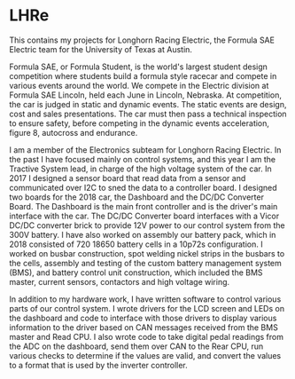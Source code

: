 # LHRe
This contains my projects for Longhorn Racing Electric, the Formula SAE Electric team for the University of Texas at Austin.

Formula SAE, or Formula Student, is the world's largest student design competition where students build a formula style racecar and compete in various events around the world. We compete in the Electric division at Formula SAE Lincoln, held each June in Lincoln, Nebraska. At competition, the car is judged in static and dynamic events. The static events are design, cost and sales presentations. The car must then pass a technical inspection to ensure safety, before competing in the dynamic events acceleration, figure 8, autocross and endurance.

I am a member of the Electronics subteam for Longhorn Racing Electric. In the past I have focused mainly on control systems, and this year I am the Tractive System lead, in charge of the high voltage system of the car. In 2017 I designed a sensor board that read data from a sensor and communicated over I2C to sned the data to a controller board. I designed two boards for the 2018 car, the Dashboard and the DC/DC Converter Board. The Dashboard is the main front controller and is the driver's main interface with the car. The DC/DC Converter board interfaces with a Vicor DC/DC converter brick to provide 12V power to our control system from the 300V battery. I have also worked on assembly our battery pack, which in 2018 consisted of 720 18650 battery cells in a 10p72s configuration. I worked on busbar construction, spot welding nickel strips in the busbars to the cells, assembly and testing of the custom battery management system (BMS), and battery control unit construction, which included the BMS master, current sensors, contactors and high voltage wiring.

In addition to my hardware work, I have written software to control various parts of our control system. I wrote drivers for the LCD screen and LEDs on the dashboard and code to interface with those drivers to display various information to the driver based on CAN messages received from the BMS master and Read CPU. I also wrote code to take digital pedal readings from the ADC on the dashboard, send them over CAN to the Rear CPU, run various checks to determine if the values are valid, and convert the values to a format that is used by the inverter controller.
